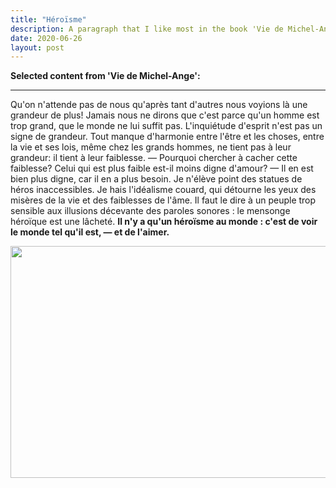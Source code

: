 ```yaml
---
title: "Héroïsme"
description: A paragraph that I like most in the book 'Vie de Michel-Ange'. Written in French.
date: 2020-06-26
layout: post
---
```

**Selected content from 'Vie de Michel-Ange':**

***
Qu'on n'attende pas de nous qu'après tant d'autres nous voyions là une grandeur de plus! Jamais nous ne dirons que c'est parce qu'un homme est trop grand, que
le monde ne lui suffit pas. L'inquiétude d'esprit n'est pas un signe de grandeur. Tout manque d'harmonie entre l'être et les choses, entre la vie et ses lois, même
chez les grands hommes, ne tient pas à leur grandeur: il tient à leur faiblesse. — Pourquoi chercher à cacher cette faiblesse? Celui qui est plus faible est-il moins digne d'amour? — Il en est bien plus digne, car il en a plus besoin. Je n'élève point des statues de héros inaccessibles. Je hais l'idéalisme couard, qui détourne les yeux des misères de la vie et des faiblesses de l'âme. Il faut le dire à un peuple trop sensible aux illusions décevante des paroles sonores : le mensonge héroïque est une lâcheté. **Il n'y a qu'un héroïsme au monde : c'est de voir le monde tel qu'il est, — et de l'aimer.**

<img src="https://cil4ca.db.files.1drv.com/y4mU-rRrcd1voIarFo4sVbNvQup7CqcgX_hecdM4c-DiMDYJMHmvhZfQLq4hYMgQkLkUgN_6OSukZYMAF-B4IuRxqfRn_aOfb2OWk2CWY8u8SYkXFZOvVQbhQc8l7QLxh_pwGPoVq_tszOCOzrlIrwGe5YvXjjc8Ukyc1D-1IcoIoxGCMakpfYIqr3CRyIzGqGMGIGnx_OVfsH0QiUGQ5McFA?width=1024&height=371&cropmode=none" width="1024" height="371" />
